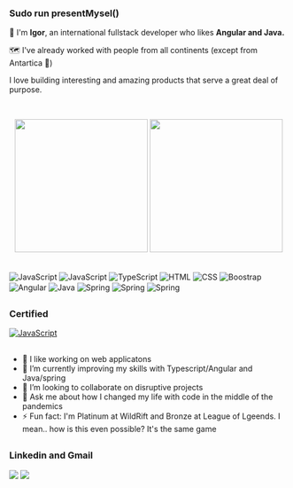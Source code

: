 ### Sudo run presentMysel()


<p> 👾 I'm <strong>Igor</strong>, an international fullstack developer who likes <strong>Angular and Java.</strong> </p>
<p> 🗺️ I've already worked with people from all continents (except from Antartica 🐧)<p>
<p> I love building interesting and amazing products that serve a great deal of purpose.</p> 
<br>



<div align="center">
  
  <a href="https://github.com/ipcm27"></a>
  <img height="240em" src="https://github-readme-stats.vercel.app/api?username=ipcm27"/>
  <img height="240em" src="https://github-readme-stats.vercel.app/api/top-langs/?username=ipcm27"/>
</div>
<div style="display: inline_block">
  <br>
  <img align="center" alt="JavaScript" src="https://img.shields.io/badge/JavaScript-F7DF1E?style=for-the-badge&logo=javascript&logoColor=black">
  <img align="center" alt="JavaScript" src="https://img.shields.io/badge/Node.js-43853D?style=for-the-badge&logo=node.js&logoColor=white">
  <img align="center" alt="TypeScript" src="https://img.shields.io/badge/TypeScript-007ACC?style=for-the-badge&logo=typescript&logoColor=white">
  <img align="center" alt="HTML" src="https://img.shields.io/badge/HTML5-E34F26?style=for-the-badge&logo=html5&logoColor=white">
  <img align="center" alt="CSS" src="https://img.shields.io/badge/CSS3-1572B6?style=for-the-badge&logo=css3&logoColor=white">
  <img align="center" alt="Boostrap" src="https://img.shields.io/badge/Bootstrap-563D7C?style=for-the-badge&logo=bootstrap&logoColor=white">
  <img align="center" alt="Angular"src="https://img.shields.io/badge/Angular-DD0031?style=for-the-badge&logo=angular&logoColor=white">
  <img align="center" alt="Java" src="https://img.shields.io/badge/Java-ED8B00?style=for-the-badge&logo=java&logoColor=white">
  <img align="center" alt="Spring" src="https://img.shields.io/badge/Spring-6DB33F?style=for-the-badge&logo=spring&logoColor=white">
  <img align="center" alt="Spring" src="https://img.shields.io/badge/MySQL-00000F?style=for-the-badge&logo=mysql&logoColor=white">
  <img align="center" alt="Spring" src="https://img.shields.io/badge/Linux-FCC624?style=for-the-badge&logo=linux&logoColor=black">
  		
</div>
  
 
  ##
 
<h3> Certified</h3> 
<a href="https://www.hackerrank.com/certificates/364d85ead183">
  <img align="center" alt="JavaScript" src="https://img.shields.io/badge/-Hackerrank-2EC866?style=for-the-badge&logo=HackerRank&logoColor=white">
</a>
<br>
  
 
  ##
 
<ul>
  <li>🔭 I like working on web applicatons</li>
  <li>🌱 I’m currently improving my skills with Typescript/Angular and Java/spring</li>
  <li>👯 I’m looking to collaborate on disruptive projects</li>
  <li>💬 Ask me about how I changed my life with code in the middle of the pandemics</li>
  <li>⚡ Fun fact: I'm Platinum at WildRift and Bronze at League of Lgeends. I mean..
    how is this even possible? It's the same game</li>
</ul>
  
 
  ##
 
<div> 
  <h3>Linkedin and Gmail</h3>
   <a href="https://www.linkedin.com/in/igor-pierre/" target="_blank"><img src="https://img.shields.io/badge/-LinkedIn-%230077B5?style=for-the-badge&logo=linkedin&logoColor=white" target="_blank"></a> 
  <a href = "mailto:igorpcmiranda@gmail.com"><img src="https://img.shields.io/badge/Gmail-D14836?style=for-the-badge&logo=gmail&logoColor=white" target="_blank"></a>
 
 

 
</div>





